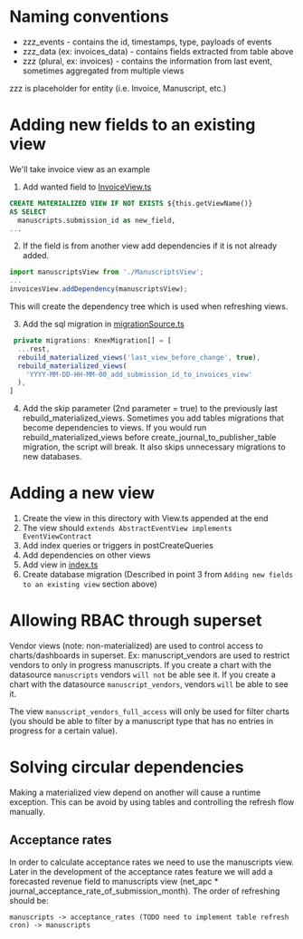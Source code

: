 # Naming conventions

- zzz_events - contains the id, timestamps, type, payloads of events
- zzz_data (ex: invoices_data) - contains fields extracted from table above
- zzz (plural, ex: invoices) - contains the information from last event, sometimes aggregated from multiple views

zzz is placeholder for entity (i.e. Invoice, Manuscript, etc.)

# Adding new fields to an existing view

We'll take invoice view as an example

1. Add wanted field to [InvoiceView.ts](InvoiceView.ts)

```sql
CREATE MATERIALIZED VIEW IF NOT EXISTS ${this.getViewName()}
AS SELECT
  manuscripts.submission_id as new_field,
...
```

2. If the field is from another view add dependencies if it is not already added.

```js
import manuscriptsView from './ManuscriptsView';
...
invoicesView.addDependency(manuscriptsView);
```

This will create the dependency tree which is used when refreshing views.

3. Add the sql migration in [migrationSource.ts](../database/migrationSource.ts)

```js
 private migrations: KnexMigration[] = [
  ...rest,
  rebuild_materialized_views('last_view_before_change', true),
  rebuild_materialized_views(
    'YYYY-MM-DD-HH-MM-00_add_submission_id_to_invoices_view'
  ),
]
```

4. Add the skip parameter (2nd parameter = true) to the previously last rebuild_materialized_views.
   Sometimes you add tables migrations that become dependencies to views. If you would run rebuild_materialized_views before create_journal_to_publisher_table migration, the script will break. It also skips unnecessary migrations to new databases.

# Adding a new view

1. Create the view in this directory with View.ts appended at the end
2. The view should `extends AbstractEventView implements EventViewContract`
3. Add index queries or triggers in postCreateQueries
4. Add dependencies on other views
5. Add view in [index.ts](materializedViewList.ts)
6. Create database migration (Described in point 3 from `Adding new fields to an existing view` section above)

# Allowing RBAC through superset

Vendor views (note: non-materialized) are used to control access to charts/dashboards in superset.
Ex: manuscript_vendors are used to restrict vendors to only in progress manuscripts. If you create a chart with the datasource `manuscripts` vendors `will not` be able see it. If you create a chart with the datasource `manuscript_vendors`, vendors `will` be able to see it.

The view `manuscript_vendors_full_access` will only be used for filter charts (you should be able to filter by a manuscript type that has no entries in progress for a certain value).

# Solving circular dependencies

Making a materialized view depend on another will cause a runtime exception. This can be avoid by using tables and controlling the refresh flow manually.

## Acceptance rates

In order to calculate acceptance rates we need to use the manuscripts view. Later in the development of the acceptance rates feature we will add a forecasted revenue field to manuscripts view (net_apc * journal_acceptance_rate_of_submission_month). The order of refreshing should be:

`manuscripts -> acceptance_rates (TODO need to implement table refresh cron) -> manuscripts`

